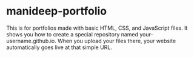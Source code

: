 # manideep-portfolio
This is for portfolios made with basic HTML, CSS, and JavaScript files. It shows you how to create a special repository named your-username.github.io. When you upload your files there, your website automatically goes live at that simple URL.
